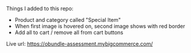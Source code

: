 Things I added to this repo:
- Product and category called "Special Item"
- When first image is hovered on, second image shows with red border
- Add all to cart / remove all from cart buttons 

Live url: https://obundle-assessment.mybigcommerce.com/
